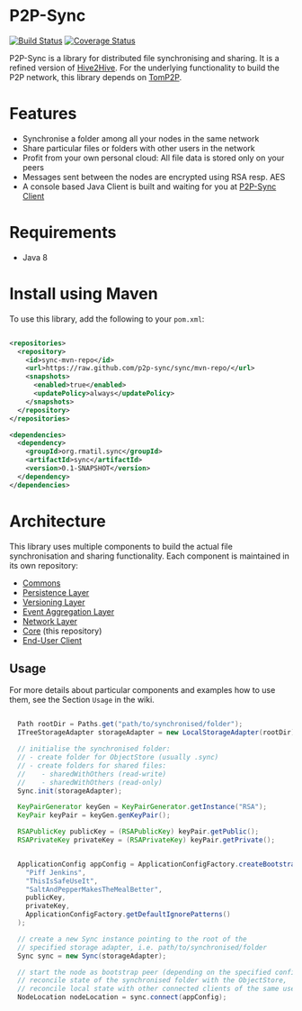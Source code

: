 # P2P-Sync

[![Build Status](https://travis-ci.org/p2p-sync/sync.svg)](https://travis-ci.org/p2p-sync/sync)
[![Coverage Status](https://coveralls.io/repos/p2p-sync/sync/badge.svg?branch=master&service=github)](https://coveralls.io/github/p2p-sync/sync?branch=master)


P2P-Sync is a library for distributed file synchronising and sharing. It is a refined version of [Hive2Hive](https://github.com/Hive2Hive/Hive2Hive). For the underlying functionality to build the P2P network, this library
depends on [TomP2P](https://github.com/tomp2p/TomP2P).

# Features

* Synchronise a folder among all your nodes in the same network
* Share particular files or folders with other users in the network
* Profit from your own personal cloud: All file data is stored only on your peers
* Messages sent between the nodes are encrypted using RSA resp. AES
* A console based Java Client is built and waiting for you at [P2P-Sync Client](http://p2p-sync.github.io/client/)

# Requirements
* Java 8

# Install using Maven
To use this library, add the following to your `pom.xml`:

```xml

<repositories>
  <repository>
    <id>sync-mvn-repo</id>
    <url>https://raw.github.com/p2p-sync/sync/mvn-repo/</url>
    <snapshots>
      <enabled>true</enabled>
      <updatePolicy>always</updatePolicy>
    </snapshots>
  </repository>
</repositories>

<dependencies>
  <dependency>
    <groupId>org.rmatil.sync</groupId>
    <artifactId>sync</artifactId>
    <version>0.1-SNAPSHOT</version>
  </dependency>
</dependencies>

```

# Architecture
This library uses multiple components to build the actual file synchronisation and sharing functionality. Each component
is maintained in its own repository:

* [Commons](https://github.com/p2p-sync/commons)
* [Persistence Layer](https://github.com/p2p-sync/persistence)
* [Versioning Layer](https://github.com/p2p-sync/versions)
* [Event Aggregation Layer](https://github.com/p2p-sync/aggregator)
* [Network Layer](https://github.com/p2p-sync/network)
* [Core](https://github.com/p2p-sync/sync) (this repository)
* [End-User Client](https://github.com/p2p-sync/client)
 

## Usage

For more details about particular components and examples how to use them, see the Section `Usage` in the wiki.

```java

  Path rootDir = Paths.get("path/to/synchronised/folder");
  ITreeStorageAdapter storageAdapter = new LocalStorageAdapter(rootDir);

  // initialise the synchronised folder:
  // - create folder for ObjectStore (usually .sync)
  // - create folders for shared files:
  //    - sharedWithOthers (read-write)
  //    - sharedWithOthers (read-only)
  Sync.init(storageAdapter);

  KeyPairGenerator keyGen = KeyPairGenerator.getInstance("RSA");
  KeyPair keyPair = keyGen.genKeyPair();

  RSAPublicKey publicKey = (RSAPublicKey) keyPair.getPublic();
  RSAPrivateKey privateKey = (RSAPrivateKey) keyPair.getPrivate();


  ApplicationConfig appConfig = ApplicationConfigFactory.createBootstrapApplicationConfig(
    "Piff Jenkins",
    "ThisIsSafeUseIt",
    "SaltAndPepperMakesTheMealBetter",
    publicKey,
    privateKey,
    ApplicationConfigFactory.getDefaultIgnorePatterns()
  );

  // create a new Sync instance pointing to the root of the
  // specified storage adapter, i.e. path/to/synchronised/folder
  Sync sync = new Sync(storageAdapter);

  // start the node as bootstrap peer (depending on the specified configuration),
  // reconcile state of the synchronised folder with the ObjectStore,
  // reconcile local state with other connected clients of the same user
  NodeLocation nodeLocation = sync.connect(appConfig);

```
